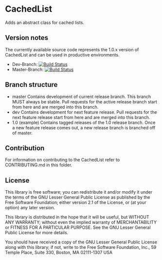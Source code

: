 CachedList
===============================

Adds an abstract class for cached lists.

Version notes
-------------

The currently available source code represents the 1.0.x version of CachedList and can be used in productive environments.

* Dev-Branch: [![Build Status](https://travis-ci.org/frmwrk123/de.plugins-zum-selberbauen.cachedList.png?branch=dev)](https://travis-ci.org/frmwrk123/de.plugins-zum-selberbauen.cachedList)
* Master-Branch: [![Build Status](https://travis-ci.org/frmwrk123/de.plugins-zum-selberbauen.cachedList.png?branch=master)](https://travis-ci.org/frmwrk123/de.plugins-zum-selberbauen.cachedList)

Branch structure
----------------

* master Contains development of current release branch. This branch MUST always be stable. Pull requests for the active release branch start from here and are merged into this branch.
* dev Contains development for next feature release. Pull requests for the next feature release start from here and are merged into this branch.
* 1.0 (example) Contains tagged releases of the 1.0 release branch. Once a new feature release comes out, a new release branch is branched off of master.

Contribution
------------

For information on contributing to the CachedList refer to CONTRIBUTING.md in this folder.

License
-------

This library is free software; you can redistribute it and/or
modify it under the terms of the GNU Lesser General Public License
as published by the Free Software Foundation; either version 2.1
of the License, or (at your option) any later version.

This library is distributed in the hope that it will be useful,
but WITHOUT ANY WARRANTY; without even the implied warranty of
MERCHANTABILITY or FITNESS FOR A PARTICULAR PURPOSE. See the GNU
Lesser General Public License for more details.

You should have received a copy of the GNU Lesser General Public
License along with this library; if not, write to the Free Software
Foundation, Inc., 59 Temple Place, Suite 330, Boston, MA 02111-1307 USA
